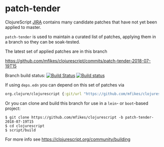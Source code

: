 # patch-tender
ClojureScript [JIRA](https://dev.clojure.org/jira/browse/CLJS) contains many candidate patches that have not yet been applied to master.

`patch-tender` is used to maintain a curated list of patches, applying them in a branch so they can be soak-tested.

The latest set of applied patches are in this branch 

   https://github.com/mfikes/clojurescript/commits/patch-tender-2018-07-19T15 

Branch build status: [![Build Status](https://travis-ci.org/mfikes/clojurescript.svg?branch=patch-tender-2018-07-19T15)](https://travis-ci.org/mfikes/clojurescript) [![Build status](https://ci.appveyor.com/api/projects/status/oggs1yydb8c2t6pa/branch/patch-tender-2018-07-19T15?svg=true)](https://ci.appveyor.com/project/mfikes/clojurescript/branch/patch-tender-2018-07-19T15)

If using `deps.edn` you can depend on this set of patches via
```clojure
org.clojure/clojurescript {:git/url "https://github.com/mfikes/clojurescript", :sha "3cf246ac1716a10b2dc4b145297d53c66100de31"}
```

Or you can clone and build this branch for use in a `lein`- or `boot`-based project:

```
$ git clone https://github.com/mfikes/clojurescript -b patch-tender-2018-07-19T15
$ cd clojurescript
$ script/build
```
For more info see https://clojurescript.org/community/building